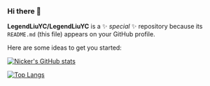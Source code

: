### Hi there 👋

**LegendLiuYC/LegendLiuYC** is a ✨ _special_ ✨ repository because its `README.md` (this file) appears on your GitHub profile.

Here are some ideas to get you started:

[![Nicker's GitHub stats](https://github-readme-stats.vercel.app/api?username=LegendYC&show_icons=true)](https://github.com/LegendYC)

[![Top Langs](https://github-readme-stats.vercel.app/api/top-langs/?username=LegendYC&layout=compact)](https://github.com/LegendYC)
